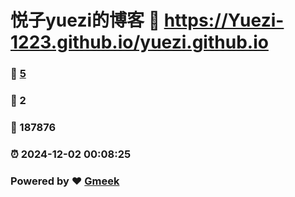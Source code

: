 # 悦子yuezi的博客 :link: https://Yuezi-1223.github.io/yuezi.github.io 
### :page_facing_up: [5](https://Yuezi-1223.github.io/yuezi.github.io/tag.html) 
### :speech_balloon: 2 
### :hibiscus: 187876 
### :alarm_clock: 2024-12-02 00:08:25 
### Powered by :heart: [Gmeek](https://github.com/Meekdai/Gmeek)
